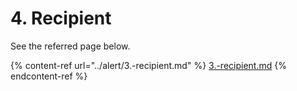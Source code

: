 # 4. Recipient

See the referred page below.

{% content-ref url="../alert/3.-recipient.md" %}
[3.-recipient.md](../alert/3.-recipient.md)
{% endcontent-ref %}

